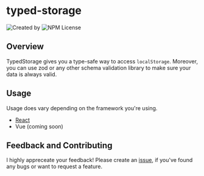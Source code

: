 # typed-storage

![Created by](https://img.shields.io/badge/created%20by-@n__haberkamp-065afa.svg)
![NPM License](https://img.shields.io/npm/l/%40typed-storage%2Freact)

## Overview

TypedStorage gives you a type-safe way to access `localStorage`. Moreover, you can use zod or any other schema validation library to make sure your data is always valid.

## Usage

Usage does vary depending on the framework you're using.

- [React](./packages/react)
- Vue (coming soon)

## Feedback and Contributing

I highly appreceate your feedback! Please create an [issue](https://github.com/Haberkamp/typed-storage/issues/new), if you've found any bugs or want to request a feature.
